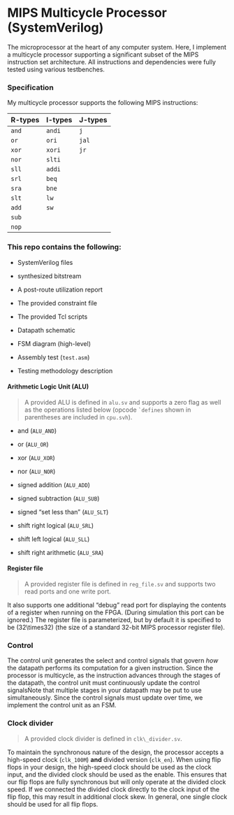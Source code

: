 # MIPS Multicycle Processor (SystemVerilog)

The microprocessor at the heart of any computer system. Here, I implement a
multicycle processor supporting a significant subset of the MIPS
instruction set architecture. All instructions and dependencies were fully tested using various testbenches.


### Specification

</div>

My multicycle processor supports the following MIPS
instructions:

| R-types | I-types | J-types |
| :------ | :------ | :------ |
| `and`   | `andi`  | `j`     |
| `or`    | `ori`   | `jal`   |
| `xor`   | `xori`  | `jr`    |
| `nor`   | `slti`  |         |
| `sll`   | `addi`  |         |
| `srl`   | `beq`   |         |
| `sra`   | `bne`   |         |
| `slt`   | `lw`    |         |
| `add`   | `sw`    |         |
| `sub`   |         |         |
| `nop`   |         |         |


    
### This repo contains the following:
    
  - SystemVerilog files

  - synthesized bitstream

  - A post-route utilization report

  - The provided constraint file

  - The provided Tcl scripts

  - Datapath schematic

  - FSM diagram (high-level)

  - Assembly test (`test.asm`)

  - Testing methodology description
 


#### Arithmetic Logic Unit (ALU)

</div>

> A provided ALU is defined in `alu.sv` and supports a zero flag as well as the operations listed below (opcode `` `defines `` shown in parentheses are included in `cpu.svh`).

  - and (`ALU_AND`)

  - or (`ALU_OR`)

  - xor (`ALU_XOR`)

  - nor (`ALU_NOR`)

  - signed addition (`ALU_ADD`)

  - signed subtraction (`ALU_SUB`)

  - signed “set less than” (`ALU_SLT`)

  - shift right logical (`ALU_SRL`)

  - shift left logical (`ALU_SLL`)

  - shift right arithmetic (`ALU_SRA`)

<div id="register-file">

#### Register file

</div>

> A provided register file is defined in `reg_file.sv` and supports two
read ports and one write port.

It also supports one additional “debug” read port for displaying the
contents of a register when running on the FPGA. (During simulation this
port can be ignored.) The register file is parameterized, but by default
it is specified to be \(32\times32\) (the size of a standard 32-bit MIPS
processor register file).

<div id="control">

### Control

</div>

The control unit generates the select and control signals that govern
*how* the datapath performs its computation for a given instruction.
Since the processor is multicycle, as the instruction advances through
the stages of the datapath, the control unit must continuously update
the control signalsṄote that multiple stages in your datapath may be put
to use simultaneously. Since the control
signals must update over time, we implement the control unit as an FSM.


<div id="clock-divider">

### Clock divider

</div>

> A provided clock divider is defined in `clk\_divider.sv`.

To maintain the synchronous nature of the design, the processor accepts a high-speed clock (`clk_100M`) **and**
divided version (`clk_en`). When using flip flops in your design, the
high-speed clock should be used as the clock input, and the divided
clock should be used as the enable. This ensures that our flip flops are
fully synchronous but will only operate at the divided clock speed. If
we connected the divided clock directly to the clock input of the flip
flop, this may result in additional clock skew. In general, one single
clock should be used for all flip flops.




<br> <br>

